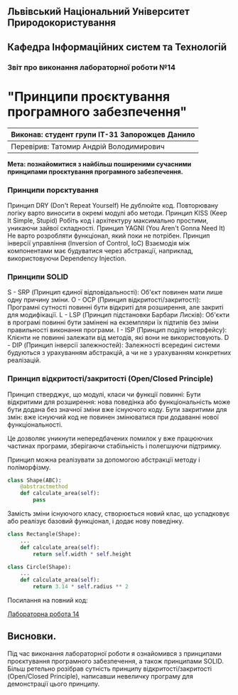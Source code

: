 ## Львівський Національний Університет Природокористування
## Кафедра Інформаційних систем та Технологій


### Звіт про виконання лабораторної роботи №14

# "Принципи проєктування програмного забезпечення"


|Виконав: студент групи ІТ-31 Запорожцев Данило|
|----------------------------------------------|
|Перевірив: Татомир Андрій Володимирович|

**Мета: познайомитися з найбільш поширеними сучасними принципами проєктування програмного забезпечення.**

### **Принципи порєктування**
Принцип DRY (Don't Repeat Yourself)
Не дублюйте код. Повторювану логіку варто виносити в окремі модулі або методи.
Принцип KISS (Keep It Simple, Stupid)
Робіть код і архітектуру максимально простими, уникаючи зайвої складності.
Принцип YAGNI (You Aren't Gonna Need It)
Не варто розробляти функціонал, який поки не потрібен.
Принцип інверсії управління (Inversion of Control, IoC)
Взаємодія між компонентами має будуватися через абстракції, наприклад, використовуючи Dependency Injection.

### **Принципи SOLID**
S -  SRP  (Принцип єдиної відповідальності): Об'єкт повинен мати лише одну причину зміни.
O -  OCP  (Принцип відкритості/закритості): Програмні сутності повинні бути відкриті для розширення, але закриті для модифікації.
L -  LSP  (Принцип підстановки Барбари Лисків): Об'єкти в програмі повинні бути замінені на екземпляри їх підтипів без зміни правильності виконання програми.
I -  ISP  (Принцип поділу інтерфейсу): Клієнти не повинні залежати від методів, які вони не використовують.
D -  DIP  (Принцип інверсії залежностей): Залежності всередині системи будуються з урахуванням абстракцій, а чи не з урахуванням конкретних реалізацій.

### **Принцип відкритості/закритості (Open/Closed Principle)**
Принцип стверджує, що модулі, класи чи функції повинні:
Бути відкритими для розширення: нова поведінка або функціональність може бути додана без значної зміни вже існуючого коду.
Бути закритими для змін: вже існуючий код не повинен змінюватися при додаванні нової функціональності.

Це дозволяє уникнути непередбачених помилок у вже працюючих частинах програми, зберігаючи стабільність і полегшуючи підтримку.

Принцип можна реалізувати за допомогою абстракції методу і поліморфізму.
``` py
class Shape(ABC):
    @abstractmethod
    def calculate_area(self):
        pass
```
Замість зміни існуючого класу, створюється новий клас, що успадковує або реалізує базовий функціонал, і додає нову поведінку.
``` py
class Rectangle(Shape):
    ...
    def calculate_area(self):
        return self.width * self.height
```
``` py
class Circle(Shape):
    ...
    def calculate_area(self):
        return 3.14 * self.radius ** 2
```

Посилання на повний код:

[Лабораторна робота 14](./O.py)

## Висновки. 

 Під час виконання лабораторної роботи я ознайомився з принципами проєктування програмного забезпечення, а також принципами SOLID. Більш ретельно розібрав сутність принципу відкритості/закритості (Open/Closed Principle), написавши невеличку програму для демонстрації цього принципу.
